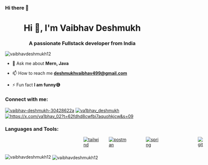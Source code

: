 ### Hi there 👋

<h1 align="center">Hi 👋, I'm Vaibhav Deshmukh</h1>
<h3 align="center">A passionate Fullstack developer from India</h3>
<!-- <img align="right" alt="coding" width="400" src="https://camo.githubusercontent.com/cae12fddd9d6982901d82580bdf321d81fb299141098ca1c2d4891870827bf17/68747470733a2f2f6d69726f2e6d656469756d2e636f6d2f6d61782f313336302f302a37513379765349765f7430696f4a2d5a2e676966"> -->

<p align="left"> <img src="https://komarev.com/ghpvc/?username=vaibhavdeshmukh12&label=Profile%20views&color=0e75b6&style=flat" alt="vaibhavdeshmukh12" /> </p>

- 💬 Ask me about **Mern, Java**

- 📫 How to reach me **deshmukhvaibhav499@gmail.com**

- ⚡ Fun fact **I am funny😅**

<h3 align="left">Connect with me:</h3>
<p align="left">
<a href="https://linkedin.com/in/vaibhav-deshmukh-30428622a" target="blank"><img align="center" src="https://raw.githubusercontent.com/rahuldkjain/github-profile-readme-generator/master/src/images/icons/Social/linked-in-alt.svg" alt="vaibhav-deshmukh-30428622a" height="30" width="40" /></a>
<a href="https://instagram.com/va1bhav_deshmukh" target="blank"><img align="center" src="https://raw.githubusercontent.com/rahuldkjain/github-profile-readme-generator/master/src/images/icons/Social/instagram.svg" alt="va1bhav_deshmukh" height="30" width="40" /></a>
<a href="https://twitter.com/https://x.com/va1bhav_02?t=62fdhd8cwfbi7aquohkjcw&s=09" target="blank"><img align="center" src="https://raw.githubusercontent.com/rahuldkjain/github-profile-readme-generator/master/src/images/icons/Social/twitter.svg" alt="https://x.com/va1bhav_02?t=62fdhd8cwfbi7aquohkjcw&s=09" height="30" width="40" /></a>
</p>

<h3 align="left">Languages and Tools:</h3>
<p align="left" style="display: flex; flex; gap: 2rem;">
	<a href="https://reactjs.org/" target="_blank" rel="noreferrer"> <img
			src="https://raw.githubusercontent.com/devicons/devicon/master/icons/react/react-original-wordmark.svg"
			alt="react" width="40" height="40" /> </a>
	<a href="https://nodejs.org" target="_blank" rel="noreferrer">
		<img src="https://raw.githubusercontent.com/devicons/devicon/master/icons/nodejs/nodejs-original-wordmark.svg"
			alt="nodejs" width="40" height="40" /> </a>
	<a href="https://developer.mozilla.org/en-US/docs/Web/JavaScript" target="_blank" rel="noreferrer"> <img
			src="https://raw.githubusercontent.com/devicons/devicon/master/icons/javascript/javascript-original.svg"
			alt="javascript" width="40" height="40" /> </a>
	<a href="https://www.java.com" target="_blank" rel="noreferrer">
		<img src="https://raw.githubusercontent.com/devicons/devicon/master/icons/java/java-original.svg" alt="java"
			width="40" height="40" /> </a>
	<a href="https://www.mongodb.com/" target="_blank" rel="noreferrer"> <img
			src="https://raw.githubusercontent.com/devicons/devicon/master/icons/mongodb/mongodb-original-wordmark.svg"
			alt="mongodb" width="40" height="40" /> </a>
	<a href="https://www.mysql.com/" target="_blank" rel="noreferrer">
		<img src="https://raw.githubusercontent.com/devicons/devicon/master/icons/mysql/mysql-original-wordmark.svg"
			alt="mysql" width="40" height="40" /> </a>
	<a href="https://www.w3.org/html/" target="_blank" rel="noreferrer"> <img
			src="https://raw.githubusercontent.com/devicons/devicon/master/icons/html5/html5-original-wordmark.svg"
			alt="html5" width="40" height="40" /> </a>
	<a href="https://www.oracle.com/" target="_blank" rel="noreferrer">
		<img src="https://raw.githubusercontent.com/devicons/devicon/master/icons/oracle/oracle-original.svg" alt="oracle"
			width="40" height="40" /> </a>
	<a href="https://tailwindcss.com/" target="_blank" rel="noreferrer"> <img
			src="https://www.vectorlogo.zone/logos/tailwindcss/tailwindcss-icon.svg" alt="tailwind" width="40" height="40" />
	</a>
	<a href="https://postman.com" target="_blank" rel="noreferrer">
		<img src="https://www.vectorlogo.zone/logos/getpostman/getpostman-icon.svg" alt="postman" width="40" height="40" />
	</a>
	<a href="https://redux.js.org" target="_blank" rel="noreferrer">
		<img src="https://raw.githubusercontent.com/devicons/devicon/master/icons/redux/redux-original.svg" alt="redux"
			width="40" height="40" /> </a>
	<a href="https://spring.io/" target="_blank" rel="noreferrer"> <img
			src="https://www.vectorlogo.zone/logos/springio/springio-icon.svg" alt="spring" width="40" height="40" />
	</a>
	<a href="https://getbootstrap.com" target="_blank" rel="noreferrer"> <img
			src="https://raw.githubusercontent.com/devicons/devicon/master/icons/bootstrap/bootstrap-plain-wordmark.svg"
			alt="bootstrap" width="40" height="40" /> </a>
	<a href="https://www.w3schools.com/css/" target="_blank" rel="noreferrer"> <img
			src="https://raw.githubusercontent.com/devicons/devicon/master/icons/css3/css3-original-wordmark.svg" alt="css3"
			width="40" height="40" /> </a>
	<a href="https://expressjs.com" target="_blank" rel="noreferrer">
		<img src="https://raw.githubusercontent.com/devicons/devicon/master/icons/express/express-original-wordmark.svg"
			alt="express" width="40" height="40" /> </a>
	<a href="https://git-scm.com/" target="_blank" rel="noreferrer"> <img
			src="https://www.vectorlogo.zone/logos/git-scm/git-scm-icon.svg" alt="git" width="40" height="40" /> </a>
</p>

<p><img align="left" src="https://github-readme-stats.vercel.app/api/top-langs?username=vaibhavdeshmukh12&show_icons=true&locale=en&layout=compact" alt="vaibhavdeshmukh12" /></p>

<p>&nbsp;<img align="center" src="https://github-readme-stats.vercel.app/api?username=vaibhavdeshmukh12&show_icons=true&locale=en" alt="vaibhavdeshmukh12" /></p>
<!-- 
<p><img align="center" src="https://github-readme-streak-stats.herokuapp.com/?user=vaibhavdeshmukh12&" alt="vaibhavdeshmukh12" /></p>
-->

